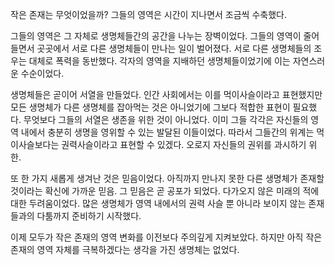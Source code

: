 작은 존재는 무엇이었을까? 그들의 영역은 시간이 지나면서 조금씩 수축했다.

그들의 영역은 그 자체로 생명체들간의 공간을 나누는 장벽이었다. 그들의 영역이 줄어들면서 곳곳에서 서로 다른 생명체들이 만나는 일이 벌어졌다. 서로 다른 생명체들의 조우는 대체로 폭력을 동반했다. 각자의 영역을 지배하던 생명체들이었기에 이는 자연스러운 수순이었다.

생명체들은 곧이어 서열을 만들었다. 인간 사회에서는 이를 먹이사슬이라고 표현했지만 모든 생명체가 다른 생명체를 잡아먹는 것은 아니었기에 그보다 적합한 표현이 필요했다. 무엇보다 그들의 서열은 생존을 위한 것이 아니었다. 이미 그들 각각은 자신들의 영역 내에서 충분히 생명을 영위할 수 있는 발달된 이들이었다. 따라서 그들간의 위계는 먹이사슬보다는 권력사슬이라고 표현할 수 있겠다. 오로지 자신들의 권위를 과시하기 위한.

또 한 가지 새롭게 생겨난 것은 믿음이었다. 아직까지 만나지 못한 다른 생명체가 존재할 것이라는 확신에 가까운 믿음. 그 믿음은 곧 공포가 되었다. 다가오지 않은 미래의 적에 대한 두려움이었다. 많은 생명체가 영역 내에서의 권력 사슬 뿐 아니라 보이지 않는 존재들과의 다툼까지 준비하기 시작했다.

이제 모두가 작은 존재의 영역 변화를 이전보다 주의깊게 지켜보았다. 하지만 아직 작은 존재의 영역 자체를 극복하겠다는 생각을 가진 생명체는 없었다.
